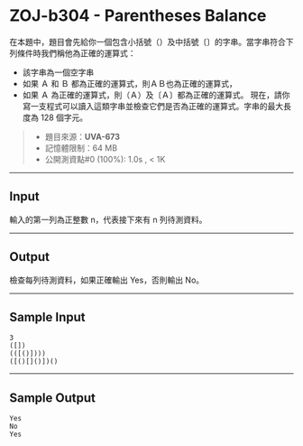 # ZOJ-b304 - Parentheses Balance

在本題中，題目會先給你一個包含小括號（）及中括號〔〕的字串。當字串符合下列條件時我們稱他為正確的運算式：
* 該字串為一個空字串
* 如果 Ａ 和 Ｂ 都為正確的運算式，則ＡＢ也為正確的運算式，
* 如果 Ａ 為正確的運算式，則（Ａ）及〔Ａ〕都為正確的運算式。
現在，請你寫一支程式可以讀入這類字串並檢查它們是否為正確的運算式。字串的最大長度為 128 個字元。

> * 題目來源：**UVA-673**
> * 記憶體限制：64 MB
> * 公開測資點#0 (100%): 1.0s , < 1K

---
## Input

輸入的第一列為正整數 n，代表接下來有 n 列待測資料。

---
## Output

檢查每列待測資料，如果正確輸出 Yes，否則輸出 No。

---
## Sample Input

```
3
([])
(([()])))
([()[]()])()
```

---
## Sample Output

```
Yes
No
Yes
```